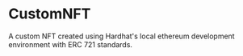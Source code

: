 # CustomNFT
A custom NFT created using Hardhat's local ethereum development environment with ERC 721 standards.
